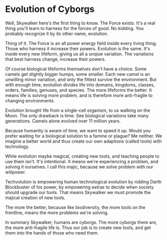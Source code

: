 
# Evolution of Cyborgs

Well, Skywalker here's the first thing to know. The Force exists. It's a real thing you'll learn to harness for the forces of good. No kidding. You probably recognize it by its other name, evolution.

Thing of it. The Force is an all power energy field inside every living thing. Those who harness it increase their powers. Evolution is the same. It's inside every new lifeform, giving us all a unqiue variation. The variations that best harness change, increase their powers.

Of course biological lifeforms themselves don't have a choice. Some camels get slightly bigger humps, some smaller. Each new camel is an unwilling minor variation, and only the fittest survive the environment. But with enough time, evolution divides life into domains, kingdoms, classes, orders, families, genuses, and species. The more lifeforms the better. It means life is solving more problem, and is therefore more anti-fragile to changing environments.

Evolution brought life from a single-cell organism, to us walking on the Moon. The only drawback is time. See biological variations take many generations. Camels alone evolved over 11 million years.

Because humanity is aware of time, we want to speed it up. Would you prefer waiting for a biological solution to a famine or plague? Me neither. We imagine a better world and thus create our own adaptions (called tools) with technology.

While evolution maybe magical, creating new tools, and teaching people to use them isn't. It's intentional. It means we're experiencing a problem, and solving it ourselves. I call this majic, because we solve problem with our willpower.

Techvolution is empowering human technological evolution by ridding Darth Blockbuster of his power, by empowering extras to decide when society should upgrade our tools. That means Skywalker we must promote the majical creation of new tools.

The more the better, because like biodiversity, the more tools on the frontline, means the more problems we're solving.

In summary Skywalker, humans are cyborgs. The more cyborgs there are, the more anti-fragile life is. Thus our job is to create new tools, and get them into the hands of those who need them.
